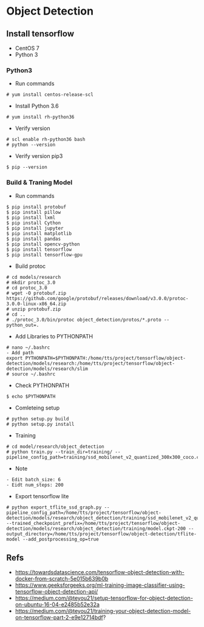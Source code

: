 # Object Detection
## Install tensorflow
* CentOS 7
* Python 3
### Python3
* Run commands
```
# yum install centos-release-scl
```
* Install Python 3.6
```
# yum install rh-python36
```
* Verify version
```
# scl enable rh-python36 bash
# python --version
```
* Verify version pip3
```
$ pip --version
```

### Build & Traning Model
* Run commands
```
$ pip install protobuf
$ pip install pillow
$ pip install lxml
$ pip install Cython
$ pip install jupyter
$ pip install matplotlib
$ pip install pandas
$ pip install opencv-python 
$ pip install tensorflow
$ pip install tensorflow-gpu
```
* Build protoc
```
# cd models/research
# mkdir protoc_3.0
# cd protoc_3.0
# wget -O protobuf.zip https://github.com/google/protobuf/releases/download/v3.0.0/protoc-3.0.0-linux-x86_64.zip
# unzip protobuf.zip
# cd ..
# ./protoc_3.0/bin/protoc object_detection/protos/*.proto --python_out=.
```
* Add Libraries to PYTHONPATH
```
# nano ~/.bashrc
- Add path
export PYTHONPATH=$PYTHONPATH:/home/tts/project/tensorflow/object-detection/models/research:/home/tts/project/tensorflow/object-detection/models/research/slim
# source ~/.bashrc
```
* Check PYTHONPATH
```
$ echo $PYTHONPATH
```
* Comleteing setup
```
# python setup.py build
# python setup.py install
```
* Training
```
# cd model/research/object_detection
# python train.py --train_dir=training/ --pipeline_config_path=training/ssd_mobilenet_v2_quantized_300x300_coco.config
```
* Note
```
- Edit batch_size: 6
- Eidt num_steps: 200
```
* Export tensorflow lite
```
# python export_tflite_ssd_graph.py --pipeline_config_path=/home/tts/project/tensorflow/object-detection/models/research/object_detection/training/ssd_mobilenet_v2_quantized_300x300_coco.config --trained_checkpoint_prefix=/home/tts/project/tensorflow/object-detection/models/research/object_detection/training/model.ckpt-200 --output_directory=/home/tts/project/tensorflow/object-detection/tflite-model --add_postprocessing_op=true
```

## Refs
* https://towardsdatascience.com/tensorflow-object-detection-with-docker-from-scratch-5e015b639b0b
* https://www.geeksforgeeks.org/ml-training-image-classifier-using-tensorflow-object-detection-api/
* https://medium.com/@teyou21/setup-tensorflow-for-object-detection-on-ubuntu-16-04-e2485b52e32a
* https://medium.com/@teyou21/training-your-object-detection-model-on-tensorflow-part-2-e9e12714bdf?